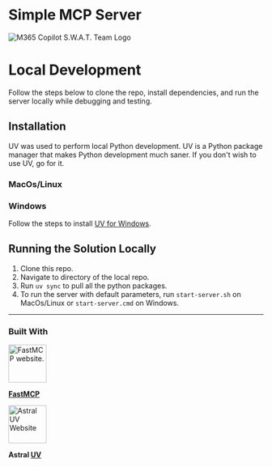 # Simple MCP Server

<img src="https://avatars.githubusercontent.com/u/173712998?s=200&v=4" alt="M365 Copilot S.W.A.T. Team Logo"/>

# Local Development

Follow the steps below to clone the repo, install dependencies, and run the server locally while debugging and testing.

## Installation

UV was used to perform local Python development. UV is a Python package manager that makes Python development much saner. If you don't wish to use UV, go for it.

### MacOs/Linux

### Windows

Follow the steps to install [UV for Windows](https://docs.astral.sh/uv/getting-started/installation/). 

## Running the Solution Locally

1. Clone this repo.
2. Navigate to directory of the local repo.
3. Run `uv sync` to pull all the python packages.
4. To run the server with default parameters, run `start-server.sh` on MacOs/Linux or `start-server.cmd` on Windows.

---

### Built With


<a href="https://gofastmcp.com/"><img src="https://gitea.snork.co/tylerd/simple-mcp-server/raw/branch/main/media/fast-mcp.svg" height="75" alt="FastMCP website."></a>

**[FastMCP]**

<a href="https://docs.astral.sh/uv/getting-started/"><img src="https://gitea.snork.co/tylerd/simple-mcp-server/raw/branch/main/media/astral-uv.svg" height="75" alt="Astral UV Website"></a>

**Astral [UV]**






[UV]: https://docs.astral.sh/uv/
[FastMCP]:https://gofastmcp.com/
